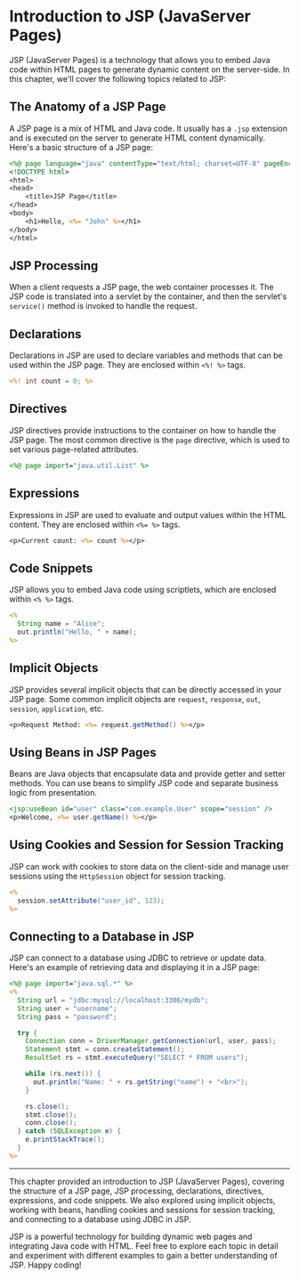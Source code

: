 # Introduction to JSP (JavaServer Pages)

JSP (JavaServer Pages) is a technology that allows you to embed Java code within HTML pages to generate dynamic content on the server-side. In this chapter, we'll cover the following topics related to JSP:

## The Anatomy of a JSP Page

A JSP page is a mix of HTML and Java code. It usually has a `.jsp` extension and is executed on the server to generate HTML content dynamically. Here's a basic structure of a JSP page:

```jsp
<%@ page language="java" contentType="text/html; charset=UTF-8" pageEncoding="UTF-8"%>
<!DOCTYPE html>
<html>
<head>
    <title>JSP Page</title>
</head>
<body>
    <h1>Hello, <%= "John" %></h1>
</body>
</html>
```

## JSP Processing

When a client requests a JSP page, the web container processes it. The JSP code is translated into a servlet by the container, and then the servlet's `service()` method is invoked to handle the request.

## Declarations

Declarations in JSP are used to declare variables and methods that can be used within the JSP page. They are enclosed within `<%! %>` tags.

```jsp
<%! int count = 0; %>
```

## Directives

JSP directives provide instructions to the container on how to handle the JSP page. The most common directive is the `page` directive, which is used to set various page-related attributes.

```jsp
<%@ page import="java.util.List" %>
```

## Expressions

Expressions in JSP are used to evaluate and output values within the HTML content. They are enclosed within `<%= %>` tags.

```jsp
<p>Current count: <%= count %></p>
```

## Code Snippets

JSP allows you to embed Java code using scriptlets, which are enclosed within `<% %>` tags.

```jsp
<%
  String name = "Alice";
  out.println("Hello, " + name);
%>
```

## Implicit Objects

JSP provides several implicit objects that can be directly accessed in your JSP page. Some common implicit objects are `request`, `response`, `out`, `session`, `application`, etc.

```jsp
<p>Request Method: <%= request.getMethod() %></p>
```

## Using Beans in JSP Pages

Beans are Java objects that encapsulate data and provide getter and setter methods. You can use beans to simplify JSP code and separate business logic from presentation.

```jsp
<jsp:useBean id="user" class="com.example.User" scope="session" />
<p>Welcome, <%= user.getName() %></p>
```

## Using Cookies and Session for Session Tracking

JSP can work with cookies to store data on the client-side and manage user sessions using the `HttpSession` object for session tracking.

```jsp
<%
  session.setAttribute("user_id", 123);
%>
```

## Connecting to a Database in JSP

JSP can connect to a database using JDBC to retrieve or update data. Here's an example of retrieving data and displaying it in a JSP page:

```jsp
<%@ page import="java.sql.*" %>
<%
  String url = "jdbc:mysql://localhost:3306/mydb";
  String user = "username";
  String pass = "password";

  try {
    Connection conn = DriverManager.getConnection(url, user, pass);
    Statement stmt = conn.createStatement();
    ResultSet rs = stmt.executeQuery("SELECT * FROM users");

    while (rs.next()) {
      out.println("Name: " + rs.getString("name") + "<br>");
    }

    rs.close();
    stmt.close();
    conn.close();
  } catch (SQLException e) {
    e.printStackTrace();
  }
%>
```

---

This chapter provided an introduction to JSP (JavaServer Pages), covering the structure of a JSP page, JSP processing, declarations, directives, expressions, and code snippets. We also explored using implicit objects, working with beans, handling cookies and sessions for session tracking, and connecting to a database using JDBC in JSP.

JSP is a powerful technology for building dynamic web pages and integrating Java code with HTML. Feel free to explore each topic in detail and experiment with different examples to gain a better understanding of JSP. Happy coding!
